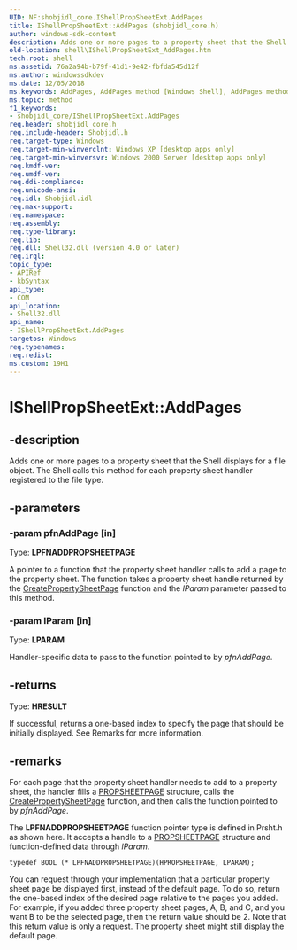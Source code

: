 ```yaml
---
UID: NF:shobjidl_core.IShellPropSheetExt.AddPages
title: IShellPropSheetExt::AddPages (shobjidl_core.h)
author: windows-sdk-content
description: Adds one or more pages to a property sheet that the Shell displays for a file object. The Shell calls this method for each property sheet handler registered to the file type.
old-location: shell\IShellPropSheetExt_AddPages.htm
tech.root: shell
ms.assetid: 76a2a94b-b79f-41d1-9e42-fbfda545d12f
ms.author: windowssdkdev
ms.date: 12/05/2018
ms.keywords: AddPages, AddPages method [Windows Shell], AddPages method [Windows Shell],IShellPropSheetExt interface, IShellPropSheetExt interface [Windows Shell],AddPages method, IShellPropSheetExt.AddPages, IShellPropSheetExt::AddPages, _win32_IShellPropSheetExt_AddPages, _win32_ishellpropsheetext_win32_ishellpropsheetext_addpages_cpp, shell.IShellPropSheetExt_AddPages, shobjidl_core/IShellPropSheetExt::AddPages
ms.topic: method
f1_keywords:
- shobjidl_core/IShellPropSheetExt.AddPages
req.header: shobjidl_core.h
req.include-header: Shobjidl.h
req.target-type: Windows
req.target-min-winverclnt: Windows XP [desktop apps only]
req.target-min-winversvr: Windows 2000 Server [desktop apps only]
req.kmdf-ver: 
req.umdf-ver: 
req.ddi-compliance: 
req.unicode-ansi: 
req.idl: Shobjidl.idl
req.max-support: 
req.namespace: 
req.assembly: 
req.type-library: 
req.lib: 
req.dll: Shell32.dll (version 4.0 or later)
req.irql: 
topic_type:
- APIRef
- kbSyntax
api_type:
- COM
api_location:
- Shell32.dll
api_name:
- IShellPropSheetExt.AddPages
targetos: Windows
req.typenames: 
req.redist: 
ms.custom: 19H1
---
```


# IShellPropSheetExt::AddPages


## -description


Adds one or more pages to a property sheet that the Shell displays for a file object. The Shell calls this method for each property sheet handler registered to the file type.


## -parameters




### -param pfnAddPage [in]

Type: <b>LPFNADDPROPSHEETPAGE</b>

A pointer to a function that the property sheet handler calls to add a page to the property sheet. The function takes a property sheet handle returned by the <a href="https://docs.microsoft.com/windows/desktop/api/prsht/nf-prsht-createpropertysheetpagea">CreatePropertySheetPage</a> function and the <i>lParam</i> parameter passed to this method.


### -param lParam [in]

Type: <b>LPARAM</b>

Handler-specific data to pass to the function pointed to by <i>pfnAddPage</i>.


## -returns



Type: <b>HRESULT</b>

If successful, returns a one-based index to specify the page that should be initially displayed. See Remarks for more information.
                




## -remarks



For each page that the property sheet handler needs to add to a property sheet, the handler fills a <a href="https://docs.microsoft.com/windows/desktop/api/prsht/ns-prsht-propsheetpagea_v2">PROPSHEETPAGE</a> structure, calls the <a href="https://docs.microsoft.com/windows/desktop/api/prsht/nf-prsht-createpropertysheetpagea">CreatePropertySheetPage</a> function, and then calls the function pointed to by <i>pfnAddPage</i>.

The <b>LPFNADDPROPSHEETPAGE</b> function pointer type is defined in Prsht.h as shown here. It accepts a handle to a <a href="https://docs.microsoft.com/windows/desktop/api/prsht/ns-prsht-propsheetpagea_v2">PROPSHEETPAGE</a> structure and function-defined data through <i>lParam</i>.

                

<pre class="syntax" xml:space="preserve"><code>typedef BOOL (* LPFNADDPROPSHEETPAGE)(HPROPSHEETPAGE, LPARAM);</code></pre>
You can request through your implementation that a particular property sheet page be displayed first, instead of the default page. To do so, return the one-based index of the desired page relative to the pages you added. For example, if you added three property sheet pages, A, B, and C, and you want B to be the selected page, then the return value should be 2. Note that this return value is only a request. The property sheet might still display the default page.



